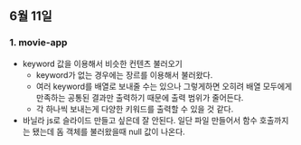 ## 6월 11일
### 1. movie-app
- keyword 값을 이용해서 비슷한 컨텐츠 불러오기
	- keyword가 없는 경우에는 장르를 이용해서 불러왔다.
	- 여러 keyword를 배열로 보내줄 수는 있으나 그렇게하면 오히려 배열 모두에게 만족하는 공통된 결과만 출력하기 때문에 출력 범위가 줄어든다.
	- 각 하나씩 보내는게 다양한 키워드를 출력할 수 있을 것 같다.
- 바닐라 js로 슬라이드 만들고 싶은데 잘 안된다. 일단 파일 만들어서 함수 호출까지는 됐는데 돔 객체를 불러왔을때 null 값이 나온다. 
